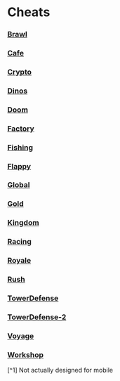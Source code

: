 # Cheats

### [Brawl](Brawl)

### [Cafe](Cafe)

### [Crypto](Crypto)

### [Dinos](Dinos)

### [Doom](Doom)

### [Factory](Factory)

### [Fishing](Fishing)

### [Flappy](Flappy)

### [Global](Global)

### [Gold](Gold)

### [Kingdom](Kingdom)

### [Racing](Racing)

### [Royale](Royale)

### [Rush](Rush)

### [TowerDefense](TowerDefense)

### [TowerDefense-2](TowerDefense-2)

### [Voyage](voyage)

### [Workshop](workshop)

[^1] Not actually designed for mobile
